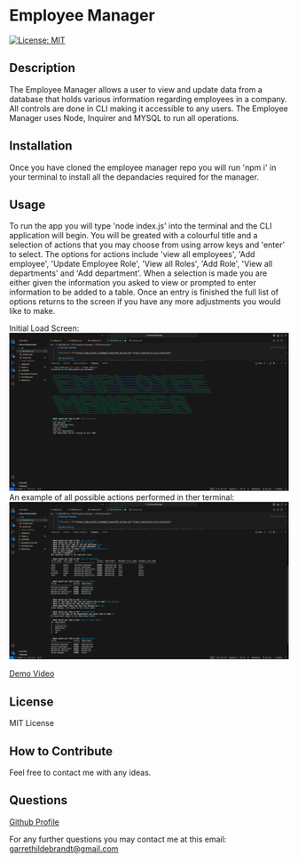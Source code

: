# Employee Manager

 [![License: MIT](https://img.shields.io/badge/License-MIT-yellow.svg)](https://opensource.org/licenses/MIT)

 ## Description
 The Employee Manager allows a user to view and update data from a database that holds various information regarding employees in a company. All controls are done in CLI making it accessible to any users. The Employee Manager uses Node, Inquirer and MYSQL to run all operations.

  ## Installation 
  Once you have cloned the employee manager repo you will run 'npm i' in your terminal to install all the depandacies required for the manager. 

  ## Usage
  To run the app you will type 'node index.js' into the terminal and the CLI application will begin. You will be greated with a colourful title and a selection of actions that you may choose from using arrow keys and 'enter' to select. The options for actions include 'view all employees', 'Add employee', 'Update Employee Role', 'View all Roles', 'Add Role', 'View all departments' and 'Add department'. When a selection is made you are either given the information you asked to view or prompted to enter information to be added to a table. Once an entry is finished the full list of options returns to the screen if you have any more adjustments you would like to make. 

 Initial Load Screen:
  ![Load Screen](./images/loadScreen.png)
 An example of all possible actions performed in ther terminal:
  ![All Operations](./images/examples.png)

[Demo Video](https://drive.google.com/file/d/1bx86gjV3yA_TKYFBm9N-2iRlMHNhCcUj/view)


  ## License
  MIT License

  ## How to Contribute
  Feel free to contact me with any ideas.

  ## Questions
  [Github Profile](https://github.com/garrethil)

  For any further questions you may contact me at this email: garrethildebrandt@gmail.com